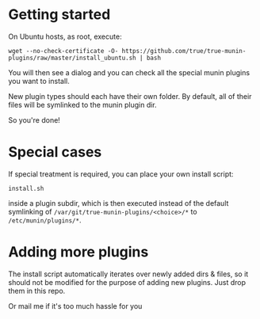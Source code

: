 Getting started
===============
On Ubuntu hosts, as root, execute:

    wget --no-check-certificate -O- https://github.com/true/true-munin-plugins/raw/master/install_ubuntu.sh | bash

You will then see a dialog and you can check all the special munin plugins
you want to install.

New plugin types should each have their own folder. By default,
all of their files will be symlinked to the munin plugin dir.

So you're done!


Special cases
=============

If special treatment is required, you can place your own install script:

    install.sh

inside a plugin subdir, which is then executed instead of the default symlinking
of `/var/git/true-munin-plugins/<choice>/*` to `/etc/munin/plugins/*`.


Adding more plugins
===================
The install script automatically iterates over newly added dirs & files, so
it should not be modified for the purpose of adding new plugins.
Just drop them in this repo.

Or mail me if it's too much hassle for you